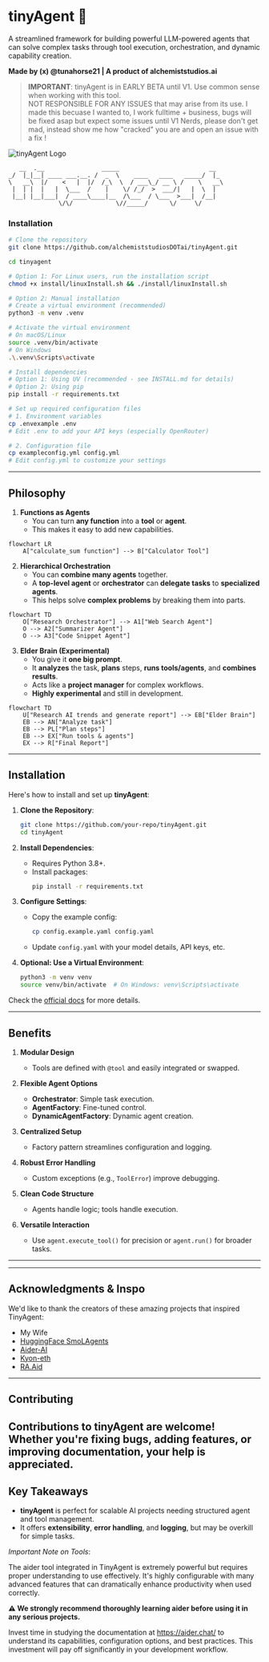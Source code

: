 # tinyAgent 🤖

A streamlined framework for building powerful LLM-powered agents that can solve complex tasks through tool execution, orchestration, and dynamic capability creation.

**Made by (x) @tunahorse21 | A product of alchemiststudios.ai**

> **IMPORTANT**: tinyAgent is in EARLY BETA until V1. Use common sense when working with this tool.  
> NOT RESPONSIBLE FOR ANY ISSUES that may arise from its use.
> I made this becuase I wanted to, I work fulltime + business, bugs will be fixed asap but expect some issues until V1
> Nerds, please don't get mad, instead show me how "cracked" you are and open an issue with a fix ! 

![tinyAgent Logo](tintAgentLogo.png)

```
   __  .__                _____                         __   
_/  |_|__| ____ ___.__. /  _  \    ____   ____   _____/  |_ 
\   __\  |/    <   |  |/  /_\  \  / ___\_/ __ \ /    \   __\
 |  | |  |   |  \___  /    |    \/ /_/  >  ___/|   |  \  |  
 |__| |__|___|  / ____\____|__  /\___  / \___  >___|  /__|  
              \/\/            \//_____/      \/     \/      
```

### Installation

```bash
# Clone the repository
git clone https://github.com/alchemiststudiosDOTai/tinyAgent.git

cd tinyagent

# Option 1: For Linux users, run the installation script
chmod +x install/linuxInstall.sh && ./install/linuxInstall.sh

# Option 2: Manual installation
# Create a virtual environment (recommended)
python3 -m venv .venv

# Activate the virtual environment
# On macOS/Linux
source .venv/bin/activate
# On Windows
.\.venv\Scripts\activate

# Install dependencies
# Option 1: Using UV (recommended - see INSTALL.md for details)
# Option 2: Using pip
pip install -r requirements.txt

# Set up required configuration files
# 1. Environment variables
cp .envexample .env
# Edit .env to add your API keys (especially OpenRouter)

# 2. Configuration file
cp exampleconfig.yml config.yml
# Edit config.yml to customize your settings
```

---
## Philosophy

1. **Functions as Agents**
   - You can turn **any function** into a **tool** or **agent**.
   - This makes it easy to add new capabilities.

```mermaid
flowchart LR
    A["calculate_sum function"] --> B["Calculator Tool"]
```

2. **Hierarchical Orchestration**
   - You can **combine many agents** together.
   - A **top-level agent** or **orchestrator** can **delegate tasks** to **specialized agents**.
   - This helps solve **complex problems** by breaking them into parts.

```mermaid
flowchart TD
    O["Research Orchestrator"] --> A1["Web Search Agent"]
    O --> A2["Summarizer Agent"]
    O --> A3["Code Snippet Agent"]
```

3. **Elder Brain (Experimental)**
   - You give it **one big prompt**.
   - It **analyzes** the task, **plans** steps, **runs tools/agents**, and **combines results**.
   - Acts like a **project manager** for complex workflows.
   - **Highly experimental** and still in development.

```mermaid
flowchart TD
    U["Research AI trends and generate report"] --> EB["Elder Brain"]
    EB --> AN["Analyze task"]
    EB --> PL["Plan steps"]
    EB --> EX["Run tools & agents"]
    EX --> R["Final Report"]
```




---

## Installation

Here's how to install and set up **tinyAgent**:

1. **Clone the Repository**:
   ```bash
   git clone https://github.com/your-repo/tinyAgent.git
   cd tinyAgent
   ```

2. **Install Dependencies**:
   - Requires Python 3.8+.
   - Install packages:
     ```bash
     pip install -r requirements.txt
     ```

3. **Configure Settings**:
   - Copy the example config:
     ```bash
     cp config.example.yaml config.yaml
     ```
   - Update `config.yaml` with your model details, API keys, etc.

4. **Optional: Use a Virtual Environment**:
   ```bash
   python3 -m venv venv
   source venv/bin/activate  # On Windows: venv\Scripts\activate
   ```

Check the [official docs](https://github.com/your-repo/tinyAgent/blob/main/docs/installation.md) for more details.

---

## Benefits

1. **Modular Design**  
   - Tools are defined with `@tool` and easily integrated or swapped.

2. **Flexible Agent Options**  
   - **Orchestrator**: Simple task execution.  
   - **AgentFactory**: Fine-tuned control.  
   - **DynamicAgentFactory**: Dynamic agent creation.

3. **Centralized Setup**  
   - Factory pattern streamlines configuration and logging.

4. **Robust Error Handling**  
   - Custom exceptions (e.g., `ToolError`) improve debugging.

5. **Clean Code Structure**  
   - Agents handle logic; tools handle execution.

6. **Versatile Interaction**  
   - Use `agent.execute_tool()` for precision or `agent.run()` for broader tasks.


---


---
## Acknowledgments & Inspo
We'd like to thank the creators of these amazing projects that inspired TinyAgent:
- My Wife
- [HuggingFace SmoLAgents](https://github.com/huggingface/smolagents)
- [Aider-AI](https://github.com/Aider-AI/aider)
- [Kyon-eth](https://github.com/kyon-eth)
- [RA.Aid](https://github.com/ai-christianson/RA.Aid)
---
## Contributing

Contributions to tinyAgent are welcome! Whether you're fixing bugs, adding features, or improving documentation, your help is appreciated.
---
## Key Takeaways

- **tinyAgent** is perfect for scalable AI projects needing structured agent and tool management.
- It offers **extensibility**, **error handling**, and **logging**, but may be overkill for simple tasks.

*Important Note on Tools*: 

The aider tool integrated in TinyAgent is extremely powerful but requires proper understanding to use effectively. It's highly configurable with many advanced features that can dramatically enhance productivity when used correctly.

**⚠️ We strongly recommend thoroughly learning aider before using it in any serious projects.** 

Invest time in studying the documentation at https://aider.chat/ to understand its capabilities, configuration options, and best practices. This investment will pay off significantly in your development workflow.

